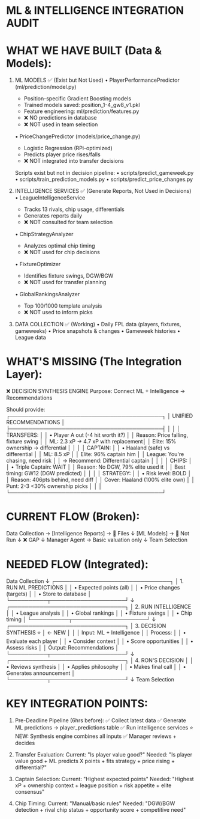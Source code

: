 ML & INTELLIGENCE INTEGRATION AUDIT
====================================

WHAT WE HAVE BUILT (Data & Models):
===================================

1. ML MODELS ✅ (Exist but Not Used)
   • PlayerPerformancePredictor (ml/prediction/model.py)
     - Position-specific Gradient Boosting models
     - Trained models saved: position_1-4_gw8_v1.pkl
     - Feature engineering: ml/prediction/features.py
     - ❌ NO predictions in database
     - ❌ NOT used in team selection
   
   • PriceChangePredictor (models/price_change.py)
     - Logistic Regression (RPi-optimized)
     - Predicts player price rises/falls
     - ❌ NOT integrated into transfer decisions
   
   Scripts exist but not in decision pipeline:
   • scripts/predict_gameweek.py
   • scripts/train_prediction_models.py
   • scripts/predict_price_changes.py

2. INTELLIGENCE SERVICES ✅ (Generate Reports, Not Used in Decisions)
   • LeagueIntelligenceService
     - Tracks 13 rivals, chip usage, differentials
     - Generates reports daily
     - ❌ NOT consulted for team selection
   
   • ChipStrategyAnalyzer
     - Analyzes optimal chip timing
     - ❌ NOT used for chip decisions
   
   • FixtureOptimizer
     - Identifies fixture swings, DGW/BGW
     - ❌ NOT used for transfer planning
   
   • GlobalRankingsAnalyzer
     - Top 100/1000 template analysis
     - ❌ NOT used to inform picks

3. DATA COLLECTION ✅ (Working)
   • Daily FPL data (players, fixtures, gameweeks)
   • Price snapshots & changes
   • Gameweek histories
   • League data

WHAT'S MISSING (The Integration Layer):
=======================================

❌ DECISION SYNTHESIS ENGINE
   Purpose: Connect ML + Intelligence → Recommendations

   Should provide:
   ┌─────────────────────────────────────────┐
   │  UNIFIED RECOMMENDATIONS                │
   ├─────────────────────────────────────────┤
   │                                         │
   │  TRANSFERS:                             │
   │  • Player A out (-4 hit worth it?)      │
   │    Reason: Price falling, fixture swing │
   │    ML: 2.3 xP → 4.7 xP with replacement│
   │    Elite: 15% ownership → differential  │
   │                                         │
   │  CAPTAIN:                               │
   │  • Haaland (safe) vs differential      │
   │    ML: 8.5 xP                          │
   │    Elite: 96% captain him              │
   │    League: You're chasing, need risk   │
   │    → Recommend: Differential captain   │
   │                                         │
   │  CHIPS:                                 │
   │  • Triple Captain: WAIT                │
   │    Reason: No DGW, 79% elite used it   │
   │    Best timing: GW12 (DGW predicted)   │
   │                                         │
   │  STRATEGY:                              │
   │  • Risk level: BOLD                    │
   │    Reason: 406pts behind, need diff    │
   │    Cover: Haaland (100% elite own)     │
   │    Punt: 2-3 <30% ownership picks      │
   │                                         │
   └─────────────────────────────────────────┘

CURRENT FLOW (Broken):
======================

Data Collection → [Intelligence Reports] → 📁 Files
                ↓
           [ML Models] → 📁 Not Run
                ↓
                ❌ GAP
                ↓
         Manager Agent → Basic valuation only
                ↓
         Team Selection

NEEDED FLOW (Integrated):
=========================

Data Collection
    ↓
┌───────────────────────────────┐
│  1. RUN ML PREDICTIONS        │
│  • Expected points (all)      │
│  • Price changes (targets)    │
│  • Store to database          │
└──────────┬────────────────────┘
           ↓
┌───────────────────────────────┐
│  2. RUN INTELLIGENCE          │
│  • League analysis            │
│  • Global rankings            │
│  • Fixture swings             │
│  • Chip timing                │
└──────────┬────────────────────┘
           ↓
┌───────────────────────────────┐
│  3. DECISION SYNTHESIS ⭐     │ <- NEW
│                               │
│  Input: ML + Intelligence     │
│  Process:                     │
│   • Evaluate each player      │
│   • Consider context          │
│   • Score opportunities       │
│   • Assess risks              │
│  Output: Recommendations      │
└──────────┬────────────────────┘
           ↓
┌───────────────────────────────┐
│  4. RON'S DECISION            │
│  • Reviews synthesis          │
│  • Applies philosophy         │
│  • Makes final call           │
│  • Generates announcement     │
└──────────┬────────────────────┘
           ↓
    Team Selection

KEY INTEGRATION POINTS:
======================

1. Pre-Deadline Pipeline (6hrs before):
   ✅ Collect latest data
   ✅ Generate ML predictions → player_predictions table
   ✅ Run intelligence services
   ⭐ NEW: Synthesis engine combines all inputs
   ✅ Manager reviews + decides

2. Transfer Evaluation:
   Current: "Is player value good?"
   Needed: "Is player value good + ML predicts X points + 
            fits strategy + price rising + differential?"

3. Captain Selection:
   Current: "Highest expected points"
   Needed: "Highest xP + ownership context + league position +
            risk appetite + elite consensus"

4. Chip Timing:
   Current: "Manual/basic rules"
   Needed: "DGW/BGW detection + rival chip status + 
            opportunity score + competitive need"

